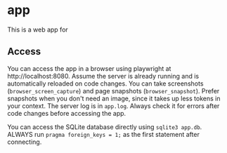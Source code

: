 # app

This is a web app for

## Access

You can access the app in a browser using playwright at http://localhost:8080. Assume the server is already running and is automatically reloaded on code changes. You can take screenshots (`browser_screen_capture`) and page snapshots (`browser_snapshot`). Prefer snapshots when you don't need an image, since it takes up less tokens in your context. The server log is in `app.log`. Always check it for errors after code changes before accessing the app.

You can access the SQLite database directly using `sqlite3 app.db`. ALWAYS run `pragma foreign_keys = 1;` as the first statement after connecting.
